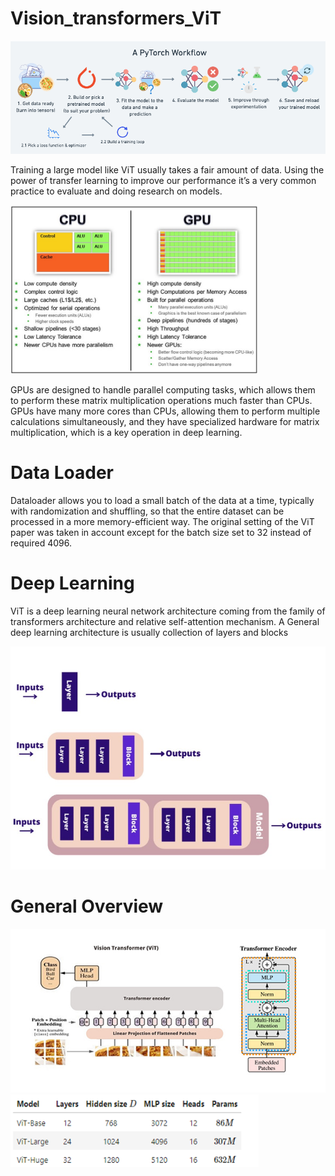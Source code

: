 # Vision_transformers_ViT

<img alt="ViT" src="Images/Picture 1.png">

Training a large model like ViT usually takes a fair amount of data. Using the power of transfer learning to improve our performance it’s a very common practice to evaluate and doing research on models.


<img width="397" alt="image" src="Images/Picture 5.jpg">

GPUs are designed to handle parallel computing tasks, which allows them to perform these matrix multiplication operations much faster than CPUs. GPUs have many more cores than CPUs, allowing them to perform multiple calculations simultaneously, and they have specialized hardware for matrix multiplication, which is a key operation in deep learning.


# Data Loader

Dataloader allows you to load a small batch of the data at a time, typically with randomization and shuffling, so that the entire dataset can be processed in a more memory-efficient way. The original setting of the ViT paper was taken in account except for the batch size set to 32 instead of required 4096.

# Deep Learning

ViT is a deep learning neural network architecture coming from the family of transformers architecture and relative self-attention mechanism. A General  deep learning architecture is usually collection of layers and blocks

<img alt="deeplearning" src="Images/Picture 4.jpg">

# General Overview

<img alt="ViT" src="Images/Vit.jpg">

<img width="397" alt="image" src="Images/Picture 3.png">



